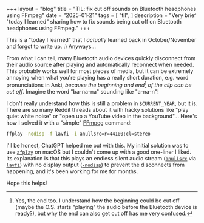 +++
layout = "blog"
title = "TIL: fix cut off sounds on Bluetooth headphones using FFmpeg"
date = "2025-01-21"
tags = [
  "til",
]
description = "Very brief \"today I learned\" sharing how to fix sounds being cut off on Bluetooth headphones using FFmpeg."
+++

This is a "today I learned" that I _actually_ learned back in October/November and forgot to write up. :) Anyways...

From what I can tell, many Bluetooth audio devices quickly disconnect from their audio source after playing and automatically reconnect when needed. This probably works well for most pieces of media, but it can be extremely annoying when what you're playing has a really short duration, e.g. word pronunciations in Anki, _because the beginning and end[^1] of the clip can be cut off_. Imagine the word "ba-na-na" sounding like "a-na-n"!

[^1]: Yes, the end too. I understand how the beginning could be cut off (maybe the O.S. starts "playing" the audio before the Bluetooth device is ready?), but why the end can also get cut off has me very confused.

I don't really understand how this is still a problem in `$CURRENT_YEAR`, but it is. There are so many Reddit threads about it with hacky solutions like "play quiet white noise" or "open up a YouTube video in the background"... Here's how I solved it with a "simple" [FFmpeg](https://www.ffmpeg.org/) command:

```bash
ffplay -nodisp -f lavfi -i anullsrc=r=44100:cl=stereo
```

I'll be honest, ChatGPT helped me out with this. My initial solution was to use [`afplay`](https://ss64.com/mac/afplay.html) on macOS but I couldn't come up with a good one-liner I liked. Its explanation is that this plays an endless silent audio stream ([`anullsrc`](https://ffmpeg.org/ffmpeg-filters.html#toc-anullsrc) via [`lavfi`](https://ffmpeg.org/ffmpeg-devices.html#toc-lavfi)) with no display output ([`-nodisp`](https://ffmpeg.org/ffplay.html#toc-Main-options)) to prevent the disconnects from happening, and it's been working for me for months.

Hope this helps!
